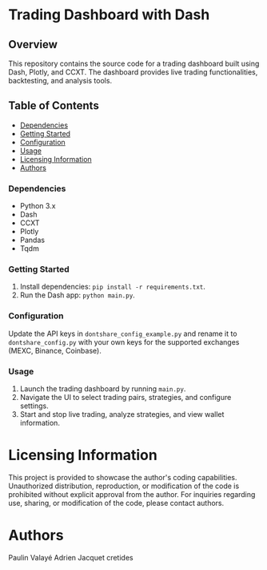 # Trading Dashboard with Dash

## Overview

This repository contains the source code for a trading dashboard built using Dash, Plotly, and CCXT. The dashboard provides live trading functionalities, backtesting, and analysis tools.

## Table of Contents

- [Dependencies](#dependencies)
- [Getting Started](#getting-started)
- [Configuration](#configuration)
- [Usage](#usage)
- [Licensing Information](#Licensing-Information)
- [Authors](#authors)

### Dependencies

- Python 3.x
- Dash
- CCXT
- Plotly
- Pandas
- Tqdm

### Getting Started

1. Install dependencies: `pip install -r requirements.txt`.
2. Run the Dash app: `python main.py`.

### Configuration
Update the API keys in `dontshare_config_example.py` and rename it to `dontshare_config.py` with your own keys for the supported exchanges (MEXC, Binance, Coinbase).

### Usage
1. Launch the trading dashboard by running `main.py`.
2. Navigate the UI to select trading pairs, strategies, and configure settings.
3. Start and stop live trading, analyze strategies, and view wallet information.


# Licensing Information
This project is provided to showcase the author's coding capabilities. Unauthorized distribution, reproduction, or modification of the code is prohibited without explicit approval from the author.
For inquiries regarding use, sharing, or modification of the code, please contact authors.

# Authors
Paulin Valayé
Adrien Jacquet cretides
